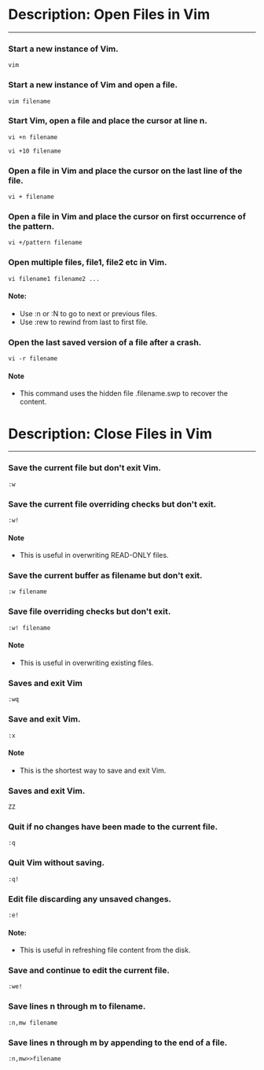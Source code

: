 # Description: Open Files in Vim
--------------------------------

### Start a new instance of Vim.
```
vim
```

### Start a new instance of Vim and open a file.
```
vim filename
```

### Start Vim, open a file and place the cursor at line n.
```
vi +n filename

vi +10 filename
```

### Open a file in Vim and place the cursor on the last line of the file.
```
vi + filename
```

### Open a file in Vim and place the cursor on first occurrence of the pattern.
```
vi +/pattern filename
```

### Open multiple files, file1, file2 etc in Vim.
```
vi filename1 filename2 ...
```
#### Note:
- Use :n or :N to go to next or previous files.
- Use :rew to rewind from last to first file.

### Open the last saved version of a file after a crash.
```
vi -r filename
```
#### Note
- This command uses the hidden file .filename.swp to recover the content.






# Description: Close Files in Vim
---------------------------------

### Save the current file but don't exit Vim.
```
:w
```

### Save the current file overriding checks but don't exit.
```
:w!
```
#### Note
- This is useful in overwriting READ-ONLY files.

### Save the current buffer as filename but don't exit.
```
:w filename
```
####

### Save file overriding checks but don't exit.
```
:w! filename
```
#### Note
- This is useful in overwriting existing files.

### Saves and exit Vim
```
:wq
```

### Save and exit Vim.
```
:x
```
#### Note
- This is the shortest way to save and exit Vim.

### Saves and exit Vim.
```
ZZ
```

### Quit if no changes have been made to the current file.
```
:q
```

### Quit Vim without saving.
```
:q!
```

### Edit file discarding any unsaved changes.
```
:e!
```
#### Note:
- This is useful in refreshing file content from the disk.

### Save and continue to edit the current file.
```
:we!
```

### Save lines n through m to filename.
```
:n,mw filename
```

### Save lines n through m by appending to the end of a file.
```
:n,mw>>filename
```
